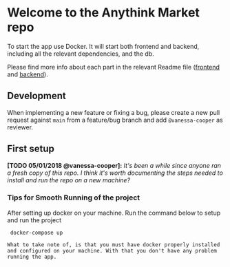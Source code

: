 # Welcome to the Anythink Market repo

To start the app use Docker. It will start both frontend and backend, including all the relevant dependencies, and the db.

Please find more info about each part in the relevant Readme file ([frontend](frontend/readme.md) and [backend](backend/README.md)).

## Development

When implementing a new feature or fixing a bug, please create a new pull request against `main` from a feature/bug branch and add `@vanessa-cooper` as reviewer.

## First setup

**[TODO 05/01/2018 @vanessa-cooper]:** _It's been a while since anyone ran a fresh copy of this repo. I think it's worth documenting the steps needed to install and run the repo on a new machine?_

### Tips for Smooth Running of the project

After setting up docker on your machine. Run the command below to setup and run the project

```
 docker-compose up
```

```
What to take note of, is that you must have docker properly installed and configured on your machine. With that you don't have any problem running the app.

```
